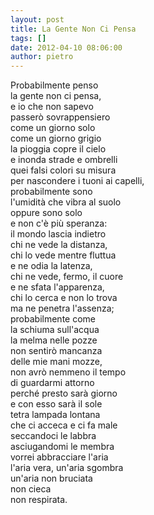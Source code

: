 ```yaml
---
layout: post
title: La Gente Non Ci Pensa
tags: []
date: 2012-04-10 08:06:00
author: pietro
---
```

Probabilmente penso<br/>la gente non ci pensa,<br/>e io che non sapevo<br/>passerò sovrappensiero<br/>come un giorno solo<br/>come un giorno grigio<br/>la pioggia copre il cielo<br/>e inonda strade e ombrelli<br/>quei falsi colori su misura<br/>per nascondere i tuoni ai capelli,<br/>probabilmente sono<br/>l'umidità che vibra al suolo<br/>oppure sono solo<br/>e non c'è più speranza:<br/>il mondo lascia indietro<br/>chi ne vede la distanza,<br/>chi lo vede mentre fluttua<br/>e ne odia la latenza,<br/>chi ne vede, fermo, il cuore<br/>e ne sfata l'apparenza,<br/>chi lo cerca e non lo trova<br/>ma ne penetra l'assenza;<br/>probabilmente come<br/>la schiuma sull'acqua<br/>la melma nelle pozze<br/>non sentirò mancanza<br/>delle mie mani mozze,<br/>non avrò nemmeno il tempo<br/>di guardarmi attorno<br/>perché presto sarà giorno<br/>e con esso sarà il sole<br/>tetra lampada lontana<br/>che ci acceca e ci fa male<br/>seccandoci le labbra<br/>asciugandomi le membra<br/>vorrei abbracciare l'aria<br/>l'aria vera, un'aria sgombra<br/>un'aria non bruciata<br/>non cieca<br/>non respirata.

